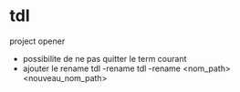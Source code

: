 # tdl
project opener

- possibilite de ne pas quitter le term courant
- ajouter le rename
    tdl -rename <context>
    tdl <context> -rename <nom_path> <nouveau_nom_path>
